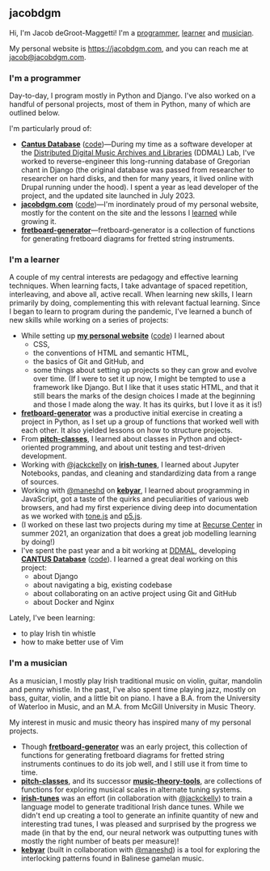 ## jacobdgm

Hi, I'm Jacob deGroot-Maggetti! I'm a [programmer](#im-a-programmer), [learner](#im-a-learner) and [musician](#im-a-musician).

My personal website is https://jacobdgm.com, and you can reach me at jacob@jacobdgm.com.

### I'm a programmer

Day-to-day, I program mostly in Python and Django. I've also worked on a handful of personal projects, most of them in Python, many of which are outlined below.

I'm particularly proud of:
- **[Cantus Database](https://cantusdatabase.org)** ([code](https://github.com/DDMAL/CantusDB))—During my time as a software developer at the [Distributed Digital Music Archives and Libraries](https://ddmal.music.mcgill.ca) (DDMAL) Lab, I've worked to reverse-engineer this long-running database of Gregorian chant in Django (the original database was passed from researcher to researcher on hard disks, and then for many years, it lived online with Drupal running under the hood). I spent a year as lead developer of the project, and the updated site launched in July 2023.
- **[jacobdgm.com](https://jacobdgm.com)** ([code](https://github.com/jacob-dgm/jacob-dgm.github.io))—I'm inordinately proud of my personal website, mostly for the content on the site and the lessons I [learned](#im-a-learner) while growing it.
- **[fretboard-generator](https://github.com/jacobdgm/fretboard-generator/)**—fretboard-generator is a collection of functions for generating fretboard diagrams for fretted string instruments.

### I'm a learner

A couple of my central interests are pedagogy and effective learning techniques. When learning facts, I take advantage of spaced repetition, interleaving, and above all, active recall. When learning new skills, I learn primarily by doing, complementing this with relevant factual learning. Since I began to learn to program during the pandemic, I've learned a bunch of new skills while working on a series of projects:
- While setting up **[my personal website](https://jacobdgm.com)** ([code](https://github.com/jacob-dgm/jacob-dgm.github.io/)) I learned about
  - CSS,
  - the conventions of HTML and semantic HTML,
  - the basics of Git and GitHub, and
  - some things about setting up projects so they can grow and evolve over time. (If I were to set it up now, I might be tempted to use a framework like Django. But I like that it uses static HTML, and that it still bears the marks of the design choices I made at the beginning and those I made along the way. It has its quirks, but I love it as it is!)
- **[fretboard-generator](https://github.com/jacobdgm/fretboard-generator/)** was a productive initial exercise in creating a project in Python, as I set up a group of functions that worked well with each other. It also yielded lessons on how to structure projects.
- From **[pitch-classes](https://github.com/jacobdgm/pitch-classes)**, I learned about classes in Python and object-oriented programming, and about unit testing and test-driven development.
- Working with [@jackckelly](https://github.com/jackckelly) on **[irish-tunes](https://github.com/jacobdgm/irish-tunes)**, I learned about Jupyter Notebooks, pandas, and cleaning and standardizing data from a range of sources.
- Working with [@maneshd](https://github.com/maneshd) on **[kebyar](https://github.com/jacobdgm/kebyar/)**, I learned about programming in JavaScript, got a taste of the quirks and peculiarities of various web browsers, and had my first experience diving deep into documentation as we worked with [tone.js](https://tonejs.github.io) and [p5.js](https://p5js.org).
- (I worked on these last two projects during my time at [Recurse Center](https://www.recurse.com) in summer 2021, an organization that does a great job modelling learning by doing!)
- I've spent the past year and a bit working at [DDMAL](https://ddmal.music.mcgill.ca), developing **[CANTUS Database](https://cantusdatabase.org)** ([code](https://github.com/DDMAL/CantusDB)). I learned a great deal working on this project:
  - about Django
  - about navigating a big, existing codebase
  - about collaborating on an active project using Git and GitHub
  - about Docker and Nginx
 
Lately, I've been learning:
- to play Irish tin whistle
- how to make better use of Vim

### I'm a musician

As a musician, I mostly play Irish traditional music on violin, guitar, mandolin and penny whistle. In the past, I've also spent time playing jazz, mostly on bass, guitar, violin, and a little bit on piano. I have a B.A. from the University of Waterloo in Music, and an M.A. from McGill University in Music Theory.

My interest in music and music theory has inspired many of my personal projects.
- Though **[fretboard-generator](https://github.com/jacobdgm/fretboard-generator/tree/main)** was an early project, this collection of functions for generating fretboard diagrams for fretted string instruments continues to do its job well, and I still use it from time to time.
- **[pitch-classes](https://github.com/jacobdgm/pitch-classes)**, and its successor **[music-theory-tools](https://github.com/jacobdgm/music-theory-tools)**, are collections of functions for exploring musical scales in alternate tuning systems.
-  **[irish-tunes](https://github.com/jacobdgm/irish-tunes)** was an effort (in collaboration with [@jackckelly](https://github.com/jackckelly)) to train a language model to generate traditional Irish dance tunes. While we didn't end up creating a tool to generate an infinite quantity of new and interesting trad tunes, I was pleased and surprised by the progress we made (in that by the end, our neural network was outputting tunes with mostly the right number of beats per measure)!
- **[kebyar](https://github.com/jacobdgm/kebyar/)** (built in collaboration with [@maneshd](https://github.com/maneshd)) is a tool for exploring the interlocking patterns found in Balinese gamelan music.

<!--
- things I'm proud of
- hings I'm interested in
- things I'm currently learning

**jacobdgm/jacobdgm** is a ✨ _special_ ✨ repository because its `README.md` (this file) appears on your GitHub profile.

Here are some ideas to get you started:

- 🔭 I’m currently working on ...
- 🌱 I’m currently learning ...
- 👯 I’m looking to collaborate on ...
- 🤔 I’m looking for help with ...
- 💬 Ask me about ...
- 📫 How to reach me: ...
- 😄 Pronouns: ...
- ⚡ Fun fact: ...
-->
